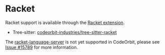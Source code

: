 # Racket

Racket support is available through the [Racket extension](https://github.com/CodeOrbit-extensions/racket).

- Tree-sitter: [codeorbit-industries/tree-sitter-racket](https://github.com/codeorbit-industries/tree-sitter-racket)

The [racket-language-server](https://docs.racket-lang.org/racket-language-server/index.html) is not yet supported in CodeOrbit, please see [Issue #15789](https://github.com/codeorbit-industries/CodeOrbit/issues/15789) for more information.
